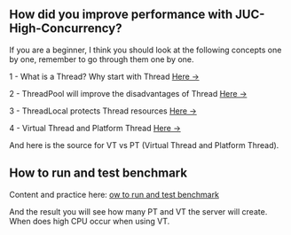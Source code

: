 
## How did you improve performance with JUC-High-Concurrency?

If you are a beginner, I think you should look at the following concepts one by one, remember to go through them one by one.

1 - What is a Thread? Why start with Thread [Here ->](https://youtu.be/cGMBfKBYYgI)

2 - ThreadPool will improve the disadvantages of Thread [Here ->](https://youtu.be/5zCsCR2TquM)

3 - ThreadLocal protects Thread resources [Here ->](https://youtu.be/qqYE9nfXqJo)

4 - Virtual Thread and Platform Thread [Here ->](https://youtu.be/cttaY3UzVws)

And here is the source for VT vs PT (Virtual Thread and Platform Thread).

## How to run and test benchmark

Content and practice here: [ow to run and test benchmark](https://youtu.be/cttaY3UzVws)

And the result you will see how many PT and VT the server will create. When does high CPU occur when using VT.